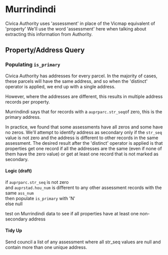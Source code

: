 # Murrindindi

Civica Authority uses 'assessment' in place of the Vicmap equivalent of 'property' We'll use the word 'assessment' here when talking about extracting this information from Authority.

## Property/Address Query


### Populating `is_primary`

Civica Authority has addresses for every parcel. In the majority of cases, these parcels will have the same address, and so when the 'distinct' operator is applied, we end up with a single address.

However, where the addresses are different, this results in multiple address records per property.

Murrindindi says that for records with a `auprparc.str_seq`of zero, this is the primary address.

In practice, we found that some assessments have all zeros and some have no zeros. We'll attempt to identify address as secondary only if the `str_seq` value is not zero and the address is different to other records in the same assessment. The desired result after the 'distinct' operator is applied is that properties get one record if all the addresses are the same (even if none of them have the zero value) or get at least one record that is not marked as secondary.

#### Logic (draft)

if `auprparc.str_seq` is not zero  
and `auprstad.hou_num` is different to any other assessment records with the same `ass_num`  
then populate `is_primary` with 'N'  
else null  

test on Murrindindi data to see if all properties have at least one non-secondary address

#### Tidy Up

Send council a list of any assessment where all str_seq values are null and contain more than one unique address.